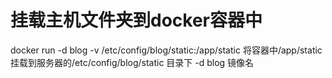 # 挂载主机文件夹到docker容器中
docker run -d blog -v /etc/config/blog/static:/app/static 将容器中/app/static 挂载到服务器的/etc/config/blog/static 目录下
-d blog 镜像名